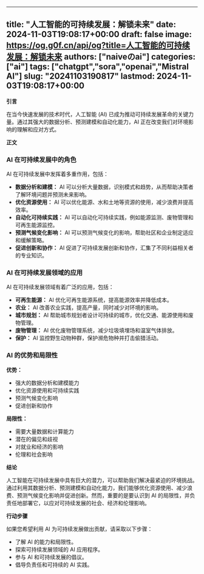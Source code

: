 
---
title: "人工智能的可持续发展：解锁未来"
date: 2024-11-03T19:08:17+00:00
draft: false
image: https://og.g0f.cn/api/og?title=人工智能的可持续发展：解锁未来
authors: ["naiveのai"]
categories: ["ai"]
tags: ["chatgpt","sora","openai","Mistral AI"]
slug: "20241103190817"
lastmod: 2024-11-03T19:08:17+00:00
---
**引言**

在当今快速发展的技术时代，人工智能 (AI) 已成为推动可持续发展革命的关键力量。通过其强大的数据分析、预测建模和自动化能力，AI 正在改变我们对环境影响的理解和应对方式。

**正文**

### AI 在可持续发展中的角色

AI 在可持续发展中发挥着多重作用，包括：

- **数据分析和建模：** AI 可以分析大量数据，识别模式和趋势，从而帮助决策者了解环境问题并预测未来影响。
- **优化资源使用：** AI 可以优化能源、水和土地等资源的使用，减少浪费并提高效率。
- **自动化可持续实践：** AI 可以自动化可持续实践，例如能源监测、废物管理和可再生能源监控。
- **预测气候变化影响：** AI 可以预测气候变化的影响，帮助社区和企业制定适应和缓解策略。
- **促进创新和协作：** AI 促进了可持续发展创新和协作，汇集了不同利益相关者的专业知识。

### AI 在可持续发展领域的应用

AI 在可持续发展领域有着广泛的应用，包括：

- **可再生能源：** AI 优化可再生能源系统，提高能源效率并降低成本。
- **农业：** AI 改善农业实践，提高产量，同时减少对环境的影响。
- **城市规划：** AI 帮助城市规划者设计可持续的城市，优化交通、能源使用和废物管理。
- **废物管理：** AI 优化废物管理系统，减少垃圾填埋场和温室气体排放。
- **保护：** AI 监控野生动物种群，保护濒危物种并打击偷猎活动。

### AI 的优势和局限性

**优势：**

- 强大的数据分析和建模能力
- 优化资源使用和可持续实践
- 预测气候变化影响
- 促进创新和协作

**局限性：**

- 需要大量数据和计算能力
- 潜在的偏见和歧视
- 对就业和经济的影响
- 伦理和社会影响

**结论**

人工智能在可持续发展中具有巨大的潜力，可以帮助我们解决最紧迫的环境挑战。通过利用其数据分析、预测建模和自动化能力，我们能够优化资源使用、减少浪费、预测气候变化影响并促进创新。然而，重要的是要认识到 AI 的局限性，并负责任地部署它，以应对可持续发展的社会、经济和伦理影响。

**行动步骤**

如果您希望利用 AI 为可持续发展做出贡献，请采取以下步骤：

- 了解 AI 的能力和局限性。
- 探索可持续发展领域的 AI 应用程序。
- 参与 AI 和可持续发展的倡议。
- 倡导负责任和可持续的 AI 实践。